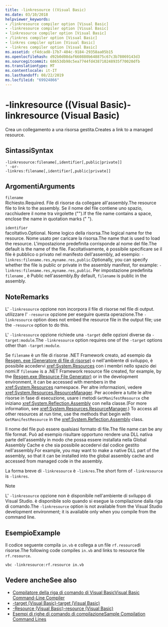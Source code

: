 ```yaml
---
title: -linkresource ((Visual Basic)
ms.date: 03/10/2018
helpviewer_keywords:
- /linkresource compiler option [Visual Basic]
- -linkresource compiler option [Visual Basic]
- linkresource compiler option [Visual Basic]
- /linkres compiler option [Visual Basic]
- linkres compiler option [Visual Basic]
- -linkres compiler option [Visual Basic]
ms.assetid: cf4dcad8-17b7-404c-9184-29358aa05b15
ms.openlocfilehash: d92b0d08daf660880b648875c67c3b78069143d3
ms.sourcegitcommit: 68653db98c5ea7744fd438710248935f70020dfb
ms.translationtype: MT
ms.contentlocale: it-IT
ms.lasthandoff: 08/22/2019
ms.locfileid: "69924866"
---
```

# <a name="-linkresource-visual-basic"></a><span data-ttu-id="127c3-102">-linkresource ((Visual Basic)</span><span class="sxs-lookup"><span data-stu-id="127c3-102">-linkresource (Visual Basic)</span></span>
<span data-ttu-id="127c3-103">Crea un collegamento a una risorsa gestita.</span><span class="sxs-lookup"><span data-stu-id="127c3-103">Creates a link to a managed resource.</span></span>  
  
## <a name="syntax"></a><span data-ttu-id="127c3-104">Sintassi</span><span class="sxs-lookup"><span data-stu-id="127c3-104">Syntax</span></span>  
  
```  
-linkresource:filename[,identifier[,public|private]]  
' -or-  
-linkres:filename[,identifier[,public|private]]  
```  
  
## <a name="arguments"></a><span data-ttu-id="127c3-105">Argomenti</span><span class="sxs-lookup"><span data-stu-id="127c3-105">Arguments</span></span>  
 `filename`  
 <span data-ttu-id="127c3-106">Richiesto.</span><span class="sxs-lookup"><span data-stu-id="127c3-106">Required.</span></span> <span data-ttu-id="127c3-107">File di risorse da collegare all'assembly.</span><span class="sxs-lookup"><span data-stu-id="127c3-107">The resource file to link to the assembly.</span></span> <span data-ttu-id="127c3-108">Se il nome del file contiene uno spazio, racchiudere il nome tra virgolette ("").</span><span class="sxs-lookup"><span data-stu-id="127c3-108">If the file name contains a space, enclose the name in quotation marks (" ").</span></span>  
  
 `identifier`  
 <span data-ttu-id="127c3-109">facoltativo.</span><span class="sxs-lookup"><span data-stu-id="127c3-109">Optional.</span></span> <span data-ttu-id="127c3-110">Nome logico della risorsa.</span><span class="sxs-lookup"><span data-stu-id="127c3-110">The logical name for the resource.</span></span> <span data-ttu-id="127c3-111">Nome usato per caricare la risorsa.</span><span class="sxs-lookup"><span data-stu-id="127c3-111">The name that is used to load the resource.</span></span> <span data-ttu-id="127c3-112">L'impostazione predefinita corrisponde al nome del file.</span><span class="sxs-lookup"><span data-stu-id="127c3-112">The default is the name of the file.</span></span> <span data-ttu-id="127c3-113">Facoltativamente, è possibile specificare se il file è pubblico o privato nel manifesto dell'assembly, ad esempio: `-linkres:filename.res,myname.res,public`.</span><span class="sxs-lookup"><span data-stu-id="127c3-113">Optionally, you can specify whether the file is public or private in the assembly manifest, for example: `-linkres:filename.res,myname.res,public`.</span></span> <span data-ttu-id="127c3-114">Per impostazione predefinita `filename` , è Public nell'assembly.</span><span class="sxs-lookup"><span data-stu-id="127c3-114">By default, `filename` is public in the assembly.</span></span>  
  
## <a name="remarks"></a><span data-ttu-id="127c3-115">Note</span><span class="sxs-lookup"><span data-stu-id="127c3-115">Remarks</span></span>  
 <span data-ttu-id="127c3-116">L' `-linkresource` opzione non incorpora il file di risorse nel file di output. utilizzare l' `-resource` opzione per eseguire questa operazione.</span><span class="sxs-lookup"><span data-stu-id="127c3-116">The `-linkresource` option does not embed the resource file in the output file; use the `-resource` option to do this.</span></span>  
  
 <span data-ttu-id="127c3-117">L' `-linkresource` opzione richiede una `-target` delle opzioni diverse da `-target:module`.</span><span class="sxs-lookup"><span data-stu-id="127c3-117">The `-linkresource` option requires one of the `-target` options other than `-target:module`.</span></span>  
  
 <span data-ttu-id="127c3-118">Se `filename` è un file di risorse .NET Framework creato, ad esempio da [Resgen. exe (Generatore di file di risorse)](../../../framework/tools/resgen-exe-resource-file-generator.md) o nell'ambiente di sviluppo, è possibile accedervi <xref:System.Resources> con i membri nello spazio dei nomi.</span><span class="sxs-lookup"><span data-stu-id="127c3-118">If `filename` is a .NET Framework resource file created, for example, by the [Resgen.exe (Resource File Generator)](../../../framework/tools/resgen-exe-resource-file-generator.md) or in the development environment, it can be accessed with members in the <xref:System.Resources> namespace.</span></span> <span data-ttu-id="127c3-119">Per altre informazioni, vedere <xref:System.Resources.ResourceManager>. Per accedere a tutte le altre risorse in fase di esecuzione, usare i metodi `GetManifestResource` che iniziano <xref:System.Reflection.Assembly> con nella classe.</span><span class="sxs-lookup"><span data-stu-id="127c3-119">(For more information, see <xref:System.Resources.ResourceManager>.) To access all other resources at run time, use the methods that begin with `GetManifestResource` in the <xref:System.Reflection.Assembly> class.</span></span>  
  
 <span data-ttu-id="127c3-120">Il nome del file può essere qualsiasi formato di file.</span><span class="sxs-lookup"><span data-stu-id="127c3-120">The file name can be any file format.</span></span> <span data-ttu-id="127c3-121">Può ad esempio risultare opportuno rendere una DLL nativa parte dell'assembly in modo che possa essere installata nella Global Assembly Cache e che sia possibile accedervi dal codice gestito nell'assembly.</span><span class="sxs-lookup"><span data-stu-id="127c3-121">For example, you may want to make a native DLL part of the assembly, so that it can be installed into the global assembly cache and accessed from managed code in the assembly.</span></span>  
  
 <span data-ttu-id="127c3-122">La forma breve di `-linkresource` è `-linkres`.</span><span class="sxs-lookup"><span data-stu-id="127c3-122">The short form of `-linkresource` is `-linkres`.</span></span>  
  
> [!NOTE]
> <span data-ttu-id="127c3-123">L' `-linkresource` opzione non è disponibile nell'ambiente di sviluppo di Visual Studio. è disponibile solo quando si esegue la compilazione dalla riga di comando.</span><span class="sxs-lookup"><span data-stu-id="127c3-123">The `-linkresource` option is not available from the Visual Studio development environment; it is available only when you compile from the command line.</span></span>  
  
## <a name="example"></a><span data-ttu-id="127c3-124">Esempio</span><span class="sxs-lookup"><span data-stu-id="127c3-124">Example</span></span>  
 <span data-ttu-id="127c3-125">Il codice seguente compila `in.vb` e collega a un file `rf.resource`di risorse.</span><span class="sxs-lookup"><span data-stu-id="127c3-125">The following code compiles `in.vb` and links to resource file `rf.resource`.</span></span>  
  
```console  
vbc -linkresource:rf.resource in.vb  
```  
  
## <a name="see-also"></a><span data-ttu-id="127c3-126">Vedere anche</span><span class="sxs-lookup"><span data-stu-id="127c3-126">See also</span></span>

- [<span data-ttu-id="127c3-127">Compilatore della riga di comando di Visual Basic</span><span class="sxs-lookup"><span data-stu-id="127c3-127">Visual Basic Command-Line Compiler</span></span>](../../../visual-basic/reference/command-line-compiler/index.md)
- [<span data-ttu-id="127c3-128">-target (Visual Basic)</span><span class="sxs-lookup"><span data-stu-id="127c3-128">-target (Visual Basic)</span></span>](../../../visual-basic/reference/command-line-compiler/target.md)
- [<span data-ttu-id="127c3-129">-Resource (Visual Basic)</span><span class="sxs-lookup"><span data-stu-id="127c3-129">-resource (Visual Basic)</span></span>](../../../visual-basic/reference/command-line-compiler/resource.md)
- [<span data-ttu-id="127c3-130">Esempi di righe di comando di compilazione</span><span class="sxs-lookup"><span data-stu-id="127c3-130">Sample Compilation Command Lines</span></span>](../../../visual-basic/reference/command-line-compiler/sample-compilation-command-lines.md)

